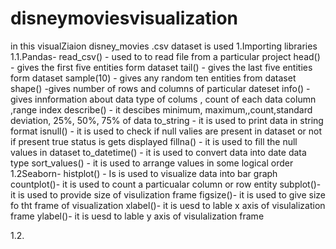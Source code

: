 # disneymoviesvisualization
in this visualZiaion  disney_movies .csv dataset is used
1.Importing libraries
   1.1.Pandas-
    read_csv() - used to to read file from a particular project
    head() - gives the first five entities form dataset
    tail() - gives the last five entities form dataset
    sample(10) - gives any random ten entities from dataset
    shape() -gives number of rows and columns of particular dateset
    info() - gives innformation about data type of colums , count of each data column ,range index
    describe() - it descibes minimum, maximum,,count,standard deviation, 25%, 50%, 75%  of data
    to_string - it is used to print data in string format
    isnull() - it is used to check if null valies are present in dataset or not if present true status is gets displayed
    fillna() - it is used to fill the null values in dataset
    to_datetime() - it is used to convert data into date data type
    sort_values() - it is used to arrange values in some logical order
    1.2Seaborn-
    histplot() - Is is used to visualize data into bar graph
    countplot()- it is used to count a particualar column or row entity
    subplot()- it is used to provide size of visulization frame
    figsize()- it is used to give size fo tht frame of visualization
    xlabel()- it is uesd to lable x axis of visulalization frame
    ylabel()- it is uesd to lable y axis of visulalization frame 
    
    
    
   1.2.
